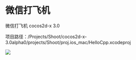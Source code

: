微信打飞机
=====

微信打飞机  cocos2d-x 3.0

项目路径：/Projects/Shoot/cocos2d-x-3.0alpha0/projects/Shoot/proj.ios_mac/HelloCpp.xcodeproj

<img src="https://github.com/belm/Shoot/blob/master/Resources/demo.png?raw=true"/>

